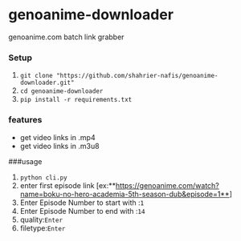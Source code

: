 # genoanime-downloader
genoanime.com batch link grabber 

### Setup
1. `git clone "https://github.com/shahrier-nafis/genoanime-downloader.git"`
1. `cd genoanime-downloader`
1. `pip install -r requirements.txt`

### features
- get video links in .mp4
- get video links in .m3u8

###usage
1. `python cli.py`
1. enter first episode link [ex:**https://genoanime.com/watch?name=boku-no-hero-academia-5th-season-dub&episode=1**]
1. Enter Episode Number to start with :`1`
1. Enter Episode Number to end with :`14`
1. quality:`Enter`
1. filetype:`Enter`
